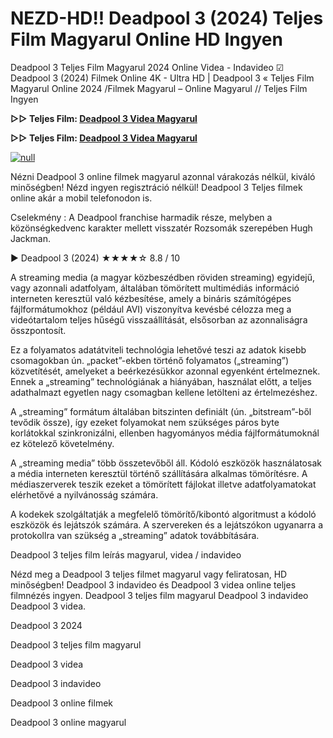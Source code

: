 # NEZD-HD!! Deadpool 3 (2024) Teljes Film Magyarul Online HD Ingyen

Deadpool 3 Teljes Film Magyarul 2024 Online Videa - Indavideo ☑ Deadpool 3 (2024) Filmek Online 4K - Ultra HD | Deadpool 3 « Teljes Film Magyarul Online 2024 /Filmek Magyarul – Online Magyarul // Teljes Film Ingyen

**▷▷ Teljes Film: [Deadpool 3 Videa Magyarul](https://t.co/EdviJWLh7y)**

**▷▷ Teljes Film: [Deadpool 3 Videa Magyarul](https://t.co/EdviJWLh7y)**

[![null](https://static.wixstatic.com/media/855a25_043b5abeb4ae4d35ac003198e7fe56ed~mv2.gif)](https://t.co/EdviJWLh7y)

Nézni Deadpool 3 online filmek magyarul azonnal várakozás nélkül, kiváló minőségben! Nézd ingyen regisztráció nélkül! Deadpool 3 Teljes filmek online akár a mobil telefonodon is.

Cselekmény : A Deadpool franchise harmadik része, melyben a közönségkedvenc karakter mellett visszatér Rozsomák szerepében Hugh Jackman.

▶️ Deadpool 3 (2024) ★★★★☆ 8.8 / 10

A streaming media (a magyar közbeszédben röviden streaming) egyidejű, vagy azonnali adatfolyam, általában tömörített multimédiás információ interneten keresztül való kézbesítése, amely a bináris számítógépes fájlformátumokhoz (például AVI) viszonyítva kevésbé célozza meg a videótartalom teljes hűségű visszaállítását, elsősorban az azonnaliságra összpontosít.

Ez a folyamatos adatátviteli technológia lehetővé teszi az adatok kisebb csomagokban ún. „packet”-ekben történő folyamatos („streaming”) közvetítését, amelyeket a beérkezésükkor azonnal egyenként értelmeznek. Ennek a „streaming” technológiának a hiányában, használat előtt, a teljes adathalmazt egyetlen nagy csomagban kellene letölteni az értelmezéshez.

A „streaming” formátum általában bitszinten definiált (ún. „bitstream”-ből tevődik össze), így ezeket folyamokat nem szükséges páros byte korlátokkal szinkronizálni, ellenben hagyományos média fájlformátumoknál ez kötelező követelmény.

A „streaming media” több összetevőből áll. Kódoló eszközök használatosak a média interneten keresztül történő szállítására alkalmas tömörítésre. A médiaszerverek teszik ezeket a tömörített fájlokat illetve adatfolyamatokat elérhetővé a nyilvánosság számára.

A kodekek szolgáltatják a megfelelő tömörítő/kibontó algoritmust a kódoló eszközök és lejátszók számára. A szervereken és a lejátszókon ugyanarra a protokollra van szükség a „streaming” adatok továbbítására.

Deadpool 3 teljes film leírás magyarul, videa / indavideo

Nézd meg a Deadpool 3 teljes filmet magyarul vagy feliratosan, HD minőségben! Deadpool 3 indavideo és Deadpool 3 videa online teljes filmnézés ingyen. Deadpool 3 teljes film magyarul Deadpool 3 indavideo Deadpool 3 videa.

Deadpool 3 2024

Deadpool 3 teljes film magyarul

Deadpool 3 videa

Deadpool 3 indavideo

Deadpool 3 online filmek

Deadpool 3 online magyarul
